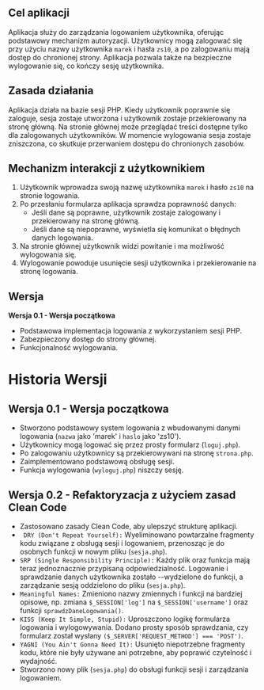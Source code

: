 ## Cel aplikacji
Aplikacja służy do zarządzania logowaniem użytkownika, oferując podstawowy mechanizm autoryzacji. Użytkownicy mogą zalogować się przy użyciu nazwy użytkownika `marek` i hasła `zs10`, a po zalogowaniu mają dostęp do chronionej strony. Aplikacja pozwala także na bezpieczne wylogowanie się, co kończy sesję użytkownika.

## Zasada działania
Aplikacja działa na bazie sesji PHP. Kiedy użytkownik poprawnie się zaloguje, sesja zostaje utworzona i użytkownik zostaje przekierowany na stronę główną. Na stronie głównej może przeglądać treści dostępne tylko dla zalogowanych użytkowników. W momencie wylogowania sesja zostaje zniszczona, co skutkuje przerwaniem dostępu do chronionych zasobów.

## Mechanizm interakcji z użytkownikiem
1. Użytkownik wprowadza swoją nazwę użytkownika `marek` i hasło `zs10` na stronie logowania.
2. Po przesłaniu formularza aplikacja sprawdza poprawność danych:
   - Jeśli dane są poprawne, użytkownik zostaje zalogowany i przekierowany na stronę główną.
   - Jeśli dane są niepoprawne, wyświetla się komunikat o błędnych danych logowania.
3. Na stronie głównej użytkownik widzi powitanie i ma możliwość wylogowania się.
4. Wylogowanie powoduje usunięcie sesji użytkownika i przekierowanie na stronę logowania.

## Wersja
**Wersja 0.1 - Wersja początkowa**

- Podstawowa implementacja logowania z wykorzystaniem sesji PHP.
- Zabezpieczony dostęp do strony głównej.
- Funkcjonalność wylogowania.

 
# Historia Wersji

## Wersja 0.1 - Wersja początkowa
- Stworzono podstawowy system logowania z wbudowanymi danymi logowania (`nazwa` jako 'marek' i `haslo` jako 'zs10').
- Użytkownicy mogą logować się przez prosty formularz (`loguj.php`).
- Po zalogowaniu użytkownicy są przekierowywani na stronę `strona.php`.
- Zaimplementowano podstawową obsługę sesji.
- Funkcja wylogowania (`wyloguj.php`) niszczy sesję.

## Wersja 0.2 - Refaktoryzacja z użyciem zasad Clean Code
- Zastosowano zasady Clean Code, aby ulepszyć strukturę aplikacji.
- ` DRY (Don't Repeat Yourself):` Wyeliminowano powtarzalne fragmenty kodu związane z obsługą sesji i logowaniem, przenosząc je do osobnych funkcji w nowym pliku (`sesja.php`).
- `SRP (Single Responsibility Principle):` Każdy plik oraz funkcja mają teraz jednoznacznie przypisaną odpowiedzialność. Logowanie i sprawdzanie danych użytkownika zostało --wydzielone do funkcji, a zarządzanie sesją oddzielono do pliku (`sesja.php`).
- `Meaningful Names:` Zmieniono nazwy zmiennych i funkcji na bardziej opisowe, np. zmiana `$_SESSION['log']` na `$_SESSION['username']` oraz funkcji `sprawdzDaneLogowania()`.
- `KISS (Keep It Simple, Stupid):` Uproszczono logikę formularza logowania i wylogowywania. Dodano prosty sposób sprawdzania, czy formularz został wysłany `($_SERVER['REQUEST_METHOD'] === 'POST')`.
- `YAGNI (You Ain't Gonna Need It):` Usunięto niepotrzebne fragmenty kodu, które nie były używane ani potrzebne, aby poprawić czytelność i wydajność.
- Stworzono nowy plik (`sesja.php`) do obsługi funkcji sesji i zarządzania logowaniem.

